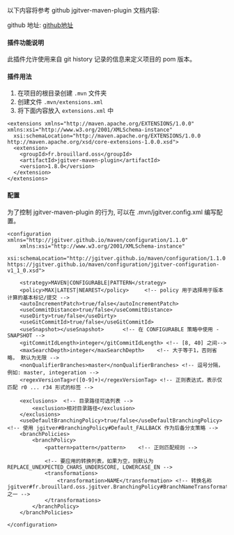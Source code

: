 
以下内容将参考 github jgitver-maven-plugin 文档内容: 

github 地址: [github地址](https://github.com/jgitver/jgitver-maven-plugin/blob/master/README.md)

#### 插件功能说明

此插件允许使用来自 git history 记录的信息来定义项目的 pom 版本。

#### 插件用法

1. 在项目的根目录创建 `.mvn` 文件夹
2. 创建文件 `.mvn/extensions.xml` 
3. 将下面内容放入 `extensions.xml` 中

```
<extensions xmlns="http://maven.apache.org/EXTENSIONS/1.0.0" xmlns:xsi="http://www.w3.org/2001/XMLSchema-instance"
  xsi:schemaLocation="http://maven.apache.org/EXTENSIONS/1.0.0 http://maven.apache.org/xsd/core-extensions-1.0.0.xsd">
  <extension>
    <groupId>fr.brouillard.oss</groupId>
    <artifactId>jgitver-maven-plugin</artifactId>
    <version>1.8.0</version>
  </extension>
</extensions>
```

#### 配置

为了控制 jgitver-maven-plugin 的行为, 可以在 .mvn/jgitver.config.xml 编写配置。

```
<configuration xmlns="http://jgitver.github.io/maven/configuration/1.1.0"
	xmlns:xsi="http://www.w3.org/2001/XMLSchema-instance"
	xsi:schemaLocation="http://jgitver.github.io/maven/configuration/1.1.0 https://jgitver.github.io/maven/configuration/jgitver-configuration-v1_1_0.xsd">
	
	<strategy>MAVEN|CONFIGURABLE|PATTERN</strategy>
	<policy>MAX|LATEST|NEAREST</policy>     <!-- policy 用于选择用于版本计算的基本标记/提交 -->
	<autoIncrementPatch>true/false</autoIncrementPatch>
	<useCommitDistance>true/false</useCommitDistance>
	<useDirty>true/false</useDirty>
	<useGitCommitId>true/false</useGitCommitId>
	<useSnapshot></useSnapshot>      <!-- 在 CONFIGURABLE 策略中使用 -SNAPSHOT -->
	<gitCommitIdLength>integer</gitCommitIdLength> <!-- [8, 40] 之间-->
	<maxSearchDepth>integer</maxSearchDepth>    <!-- 大于等于1，否则省略， 默认为无限 -->	
	<nonQualifierBranches>master</nonQualifierBranches> <!-- 逗号分隔，例如: master, integeration -->
	<regexVersionTag>r([0-9]+)</regexVersionTag> <!-- 正则表达式，表示仅匹配 r0 ... r34 形式的标签 -->
	
	<exclusions>  <!-- 目录路径可选列表 -->
	    <exclusion>相对目录路径</exclusion>
	</exclusions>
	<useDefaultBranchingPolicy>true/false</useDefaultBranchingPolicy> <!-- 使用 jgitver#BranchingPolicy#Default_FALLBACK 作为后备分支策略 -->
	<branchPolicies>
	    <branchPolicy>
	        <pattern>pattern</pattern>    <!-- 正则匹配规则 -->
	        
	        <!-- 要应用的转换列表，如果为空，则默认为 REPLACE_UNEXPECTED_CHARS_UNDERSCORE, LOWERCASE_EN -->
	        <transformations>
	            <transformation>NAME</transformation> <!-- 转换名称 jgitver#fr.brouillard.oss.jgitver.BranchingPolicy#BranchNameTransformation 之一 -->
	        </transformations>
	    </branchPolicy>
	</branchPolicies>
	
</configuration>
```
